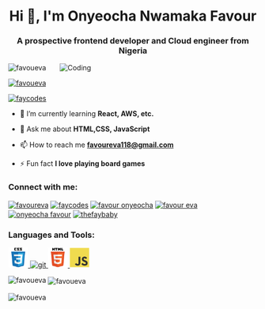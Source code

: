 <h1 align="center">Hi 👋, I'm Onyeocha Nwamaka Favour</h1>
<h3 align="center">A prospective frontend developer and Cloud engineer from Nigeria</h3>
<img align="right" alt="Coding" width="400" src="https://dribbble.com/shots/15628402-Working-on-a-Project/attachments/7418795?mode=media"/>

<p align="left"> <img src="https://komarev.com/ghpvc/?username=favoueva&label=Profile%20views&color=0e75b6&style=flat" alt="favoueva" /> </p>

<p align="left"> <a href="https://github.com/ryo-ma/github-profile-trophy"><img src="https://github-profile-trophy.vercel.app/?username=favoueva" alt="favoueva" /></a> </p>

<p align="left"> <a href="https://twitter.com/faycodes" target="blank"><img src="https://img.shields.io/twitter/follow/faycodes?logo=twitter&style=for-the-badge" alt="faycodes" /></a> </p>

- 🌱 I’m currently learning **React, AWS, etc.**

- 💬 Ask me about **HTML,CSS, JavaScript**

- 📫 How to reach me **favoureva118@gmail.com**

- ⚡ Fun fact **I love playing board games**

<h3 align="left">Connect with me:</h3>
<p align="left">
<a href="https://codepen.io/favoureva" target="blank"><img align="center" src="https://raw.githubusercontent.com/rahuldkjain/github-profile-readme-generator/master/src/images/icons/Social/codepen.svg" alt="favoureva" height="30" width="40" /></a>
<a href="https://twitter.com/faycodes" target="blank"><img align="center" src="https://raw.githubusercontent.com/rahuldkjain/github-profile-readme-generator/master/src/images/icons/Social/twitter.svg" alt="faycodes" height="30" width="40" /></a>
<a href="https://linkedin.com/in/favour onyeocha" target="blank"><img align="center" src="https://raw.githubusercontent.com/rahuldkjain/github-profile-readme-generator/master/src/images/icons/Social/linked-in-alt.svg" alt="favour onyeocha" height="30" width="40" /></a>
<a href="https://stackoverflow.com/users/favour eva" target="blank"><img align="center" src="https://raw.githubusercontent.com/rahuldkjain/github-profile-readme-generator/master/src/images/icons/Social/stack-overflow.svg" alt="favour eva" height="30" width="40" /></a>
<a href="https://fb.com/onyeocha favour" target="blank"><img align="center" src="https://raw.githubusercontent.com/rahuldkjain/github-profile-readme-generator/master/src/images/icons/Social/facebook.svg" alt="onyeocha favour" height="30" width="40" /></a>
<a href="https://instagram.com/thefaybaby" target="blank"><img align="center" src="https://raw.githubusercontent.com/rahuldkjain/github-profile-readme-generator/master/src/images/icons/Social/instagram.svg" alt="thefaybaby" height="30" width="40" /></a>
</p>

<h3 align="left">Languages and Tools:</h3>
<p align="left"> <a href="https://www.w3schools.com/css/" target="_blank" rel="noreferrer"> <img src="https://raw.githubusercontent.com/devicons/devicon/master/icons/css3/css3-original-wordmark.svg" alt="css3" width="40" height="40"/> </a> <a href="https://git-scm.com/" target="_blank" rel="noreferrer"> <img src="https://www.vectorlogo.zone/logos/git-scm/git-scm-icon.svg" alt="git" width="40" height="40"/> </a> <a href="https://www.w3.org/html/" target="_blank" rel="noreferrer"> <img src="https://raw.githubusercontent.com/devicons/devicon/master/icons/html5/html5-original-wordmark.svg" alt="html5" width="40" height="40"/> </a> <a href="https://developer.mozilla.org/en-US/docs/Web/JavaScript" target="_blank" rel="noreferrer"> <img src="https://raw.githubusercontent.com/devicons/devicon/master/icons/javascript/javascript-original.svg" alt="javascript" width="40" height="40"/> </a> </p>

<p><img align="left" src="https://github-readme-stats.vercel.app/api/top-langs?username=favoueva&show_icons=true&locale=en&layout=compact" alt="favoueva" /></p>

<p>&nbsp;<img align="center" src="https://github-readme-stats.vercel.app/api?username=favoueva&show_icons=true&locale=en" alt="favoueva" /></p>

<p><img align="center" src="https://github-readme-streak-stats.herokuapp.com/?user=favoueva&" alt="favoueva" /></p>
